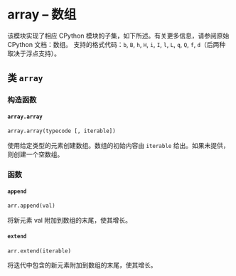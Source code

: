 array – 数组
================

该模块实现了相应 CPython 模块的子集，如下所述。有关更多信息，请参阅原始 CPython 文档：数组。
支持的格式代码：`b`, `B`, `h`, `H`, `i`, `I`, `l`, `L`, `q`, `Q`, `f`, `d`（后两种取决于浮点支持）。

## 类 `array`

### 构造函数

#### `array.array`

```python
array.array(typecode [, iterable])
```

使用给定类型的元素创建数组。数组的初始内容由 `iterable` 给出。如果未提供，则创建一个空数组。

### 函数

#### `append`

```python
arr.append(val)
```

将新元素 val 附加到数组的末尾，使其增长。

#### `extend`

```python
arr.extend(iterable)
```

将迭代中包含的新元素附加到数组的末尾，使其增长。
